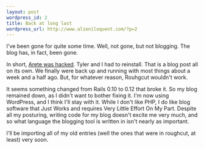 ```yaml
---
layout: post
wordpress_id: 2
title: Back at long last
wordpress_url: http://www.alieniloquent.com/?p=2
---
```

I've been gone for quite some time. Well, not gone, but not blogging. The blog
has, in fact, been gone.

In short, [Arete was hacked][1]. Tyler and I had to reinstall. That is a blog
post all on its own. We finally were back up and running with most things
about a week and a half ago. But, for whatever reason, Rouhgcut wouldn't work.

It seems something changed from Rails 0.10 to 0.12 that broke it. So my blog
remained down, as I didn't want to bother fixing it. I'm now using WordPress,
and I think I'll stay with it. While I don't like PHP, I do like blog software
that Just Works and requires Very Little Effort On My Part. Despite all my
posturing, writing code for my blog doesn't excite me very much, and so what
language the blogging tool is written in isn't nearly as important.

I'll be importing all of my old entries (well the ones that were in roughcut,
at least) very soon.

   [1]: http://www.arete.cc/2005/05/23/arete-returns/

